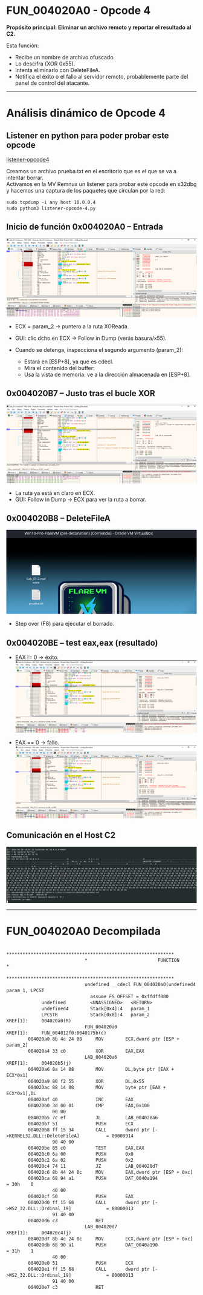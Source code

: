 # FUN_004020A0 - Opcode 4

**Propósito principal: Eliminar un archivo remoto y reportar el resultado al C2.**
 
Esta función:
- Recibe un nombre de archivo ofuscado.
- Lo descifra (XOR 0x55).
- Intenta eliminarlo con DeleteFileA.
- Notifica el éxito o el fallo al servidor remoto, probablemente parte del panel de control del atacante.

________________________________________________________________________

# Análisis dinámico de Opcode 4

## Listener en python para poder probar este opcode
[listener-opcode4](../analisis-dinamico/listener-opcode-4.py)

Creamos un archivo prueba.txt en el escritorio que es el que se va a intentar borrar.  
Activamos en la MV Remnux un listener para probar este opcode en x32dbg y hacemos una captura de los paquetes que circulan por la red:
```
sudo tcpdump -i any host 10.0.0.4
sudo pythom3 listener-opcode-4.py
```


## Inicio de función 0x004020A0 – Entrada
![Inicio](../analisis-dinamico/capturas/004020A0-opcode4.png)
- ECX = param_2 → puntero a la ruta XOReada.
- GUI: clic dcho en ECX → Follow in Dump (verás basura/x55).

- Cuando se detenga, inspecciona el segundo argumento (param_2):
    - Estará en [ESP+8], ya que es cdecl.
    - Mira el contenido del buffer:
    - Usa la vista de memoria: ve a la dirección almacenada en [ESP+8].


## 0x004020B7 – Justo tras el bucle XOR
![Final bucle XOR](../analisis-dinamico/capturas/004020B7-opcode4.png)
- La ruta ya está en claro en ECX.
- GUI: Follow in Dump → ECX para ver la ruta a borrar.

## 0x004020B8 – DeleteFileA
![DeleteFileA](../analisis-dinamico/capturas/opcode4-prueba.txt.png)
- Step over (F8) para ejecutar el borrado.

## 0x004020BE – test eax,eax (resultado)
- EAX != 0 → éxito.  
![Exito borrado fichero](../analisis-dinamico/capturas/004020BE-opcode4.png)

- EAX == 0 → fallo.
![Fallo borrado fichero](../analisis-dinamico/capturas/004020BE-con-fallo-opcode4.png)


## Comunicación en el Host C2
![opcode4-1](../analisis-dinamico/capturas/opcode4-escucha.png)

____________________________________________
# FUN_004020A0 Decompilada

```
                             **************************************************************
                             *                          FUNCTION                          *
                             **************************************************************
                             undefined __cdecl FUN_004020a0(undefined4 param_1, LPCST
                               assume FS_OFFSET = 0xffdff000
             undefined         <UNASSIGNED>   <RETURN>
             undefined4        Stack[0x4]:4   param_1
             LPCSTR            Stack[0x8]:4   param_2                                 XREF[1]:     004020a0(R)  
                             FUN_004020a0                                    XREF[1]:     FUN_004012f0:0040175b(c)  
        004020a0 8b 4c 24 08     MOV        ECX,dword ptr [ESP + param_2]
        004020a4 33 c0           XOR        EAX,EAX
                             LAB_004020a6                                    XREF[1]:     004020b5(j)  
        004020a6 8a 14 08        MOV        DL,byte ptr [EAX + ECX*0x1]
        004020a9 80 f2 55        XOR        DL,0x55
        004020ac 88 14 08        MOV        byte ptr [EAX + ECX*0x1],DL
        004020af 40              INC        EAX
        004020b0 3d 00 01        CMP        EAX,0x100
                 00 00
        004020b5 7c ef           JL         LAB_004020a6
        004020b7 51              PUSH       ECX
        004020b8 ff 15 34        CALL       dword ptr [->KERNEL32.DLL::DeleteFileA]          = 00009914
                 90 40 00
        004020be 85 c0           TEST       EAX,EAX
        004020c0 6a 00           PUSH       0x0
        004020c2 6a 02           PUSH       0x2
        004020c4 74 11           JZ         LAB_004020d7
        004020c6 8b 44 24 0c     MOV        EAX,dword ptr [ESP + 0xc]
        004020ca 68 94 a1        PUSH       DAT_0040a194                                     = 30h    0
                 40 00
        004020cf 50              PUSH       EAX
        004020d0 ff 15 68        CALL       dword ptr [->WS2_32.DLL::Ordinal_19]             = 80000013
                 91 40 00
        004020d6 c3              RET
                             LAB_004020d7                                    XREF[1]:     004020c4(j)  
        004020d7 8b 4c 24 0c     MOV        ECX,dword ptr [ESP + 0xc]
        004020db 68 90 a1        PUSH       DAT_0040a190                                     = 31h    1
                 40 00
        004020e0 51              PUSH       ECX
        004020e1 ff 15 68        CALL       dword ptr [->WS2_32.DLL::Ordinal_19]             = 80000013
                 91 40 00
        004020e7 c3              RET

```
